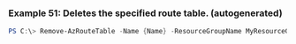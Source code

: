 
### Example 51: Deletes the specified route table. (autogenerated)
```powershell
PS C:\> Remove-AzRouteTable -Name {Name} -ResourceGroupName MyResourceGroup


